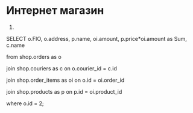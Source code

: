 # Интернет магазин

1)
SELECT o.FIO, o.address, p.name, oi.amount, p.price*oi.amount as Sum, c.name 

from shop.orders as o

join shop.couriers as c
on o.courier_id = c.id

join shop.order_items as oi
on o.id = oi.order_id

join shop.products as p
on p.id = oi.product_id

where o.id = 2;
